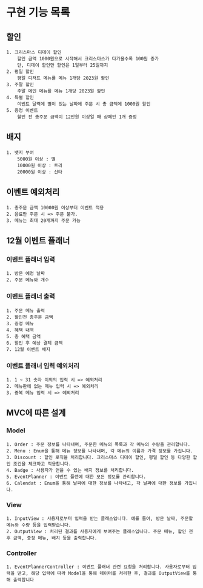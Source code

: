 # 구현 기능 목록

## 할인
    1. 크리스마스 디데이 할인
        할인 금액 1000원으로 시작해서 크리스마스가 다가올수록 100원 증가
        단, 디데이 할인만 할인은 1일부터 25일까지
    2. 평일 할인
        평일 디저트 메뉴를 메뉴 1개당 2023원 할인
    3. 주말 할인
        주말 메인 메뉴를 메뉴 1개당 2023원 할인
    4. 특별 할인
        이벤트 달력에 별이 있는 날짜에 주문 시 총 금액에 1000원 할인
    5. 증정 이벤트
        할인 전 총주문 금액이 12만원 이상일 때 샴페인 1개 증정

## 배지
    1. 뱃지 부여
        5000원 이상 : 별
        10000원 이상 : 트리
        20000원 이상 : 산타

## 이벤트 예외처리
    1. 총주문 금액 10000원 이상부터 이벤트 적용
    2. 음료만 주문 시 => 주문 불가.
    3. 메뉴는 최대 20개까지 주문 가능

## 12월 이벤트 플래너

### 이벤트 플래너 입력
    1. 방문 예정 날짜
    2. 주문 메뉴와 개수
    
### 이벤트 플래너 출력
    1. 주문 메뉴 출력
    2. 할인전 총주문 금액
    3. 증정 메뉴
    4. 혜택 내역
    5. 총 혜택 금액
    6. 할인 후 예상 결제 금액
    7. 12월 이벤트 배지

### 이벤트 플래너 입력 예외처리
    1. 1 ~ 31 숫자 이외의 입력 시 => 예외처리
    2. 메뉴판에 없는 메뉴 입력 시 => 예외처리
    3. 중복 메뉴 입력 시 => 예외처리
    
## MVC에 따른 설계

### Model
    1. Order : 주문 정보를 나타내며, 주문한 메뉴의 목록과 각 메뉴의 수량을 관리합니다.
    2. Menu : Enum을 통해 메뉴 정보를 나타내며, 각 메뉴의 이름과 가격 정보를 가집니다.
    3. Discount : 할인 로직을 처리합니다. 크리스마스 디데이 할인, 평일 할인 등 다양한 할인 조건을 체크하고 적용합니다.
    4. Badge : 사용자가 얻을 수 있는 배지 정보를 처리합니다.
    5. EventPlanner : 이벤트 플랜에 대한 모든 정보를 관리합니다.
    6. Calendat : Enum을 통해 날짜에 대한 정보를 나타내고, 각 날짜에 대한 정보를 가집니다.

### View
    1. InputView : 사용자로부터 입력을 받는 클래스입니다. 예를 들어, 방문 날짜, 주문할 메뉴와 수량 등을 입력받습니다.
    2. OutputView : 처리된 결과를 사용자에게 보여주는 클래스입니다. 주문 메뉴, 할인 전 후 금액, 증정 메뉴, 배지 등을 출력합니다.

### Controller 
    1. EventPlannerController : 이벤트 플래너 관련 요청을 처리합니다. 사용자로부터 입력을 받고, 해당 입력에 따라 Model을 통해 데이터를 처리한 후, 결과를 OutputView를 통해 출력합니다



